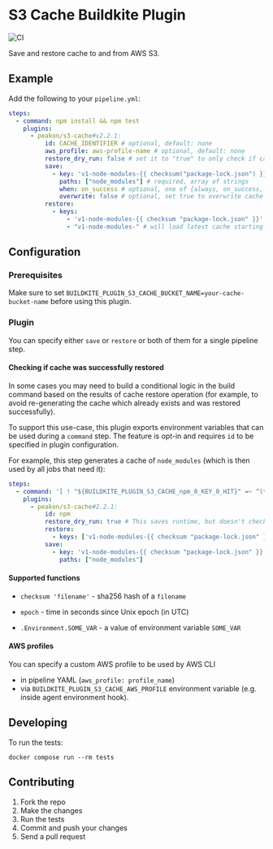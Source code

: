 # S3 Cache Buildkite Plugin

![CI](https://github.com/peakon/s3-cache-buildkite-plugin/workflows/CI/badge.svg?branch=master)

Save and restore cache to and from AWS S3.

## Example

Add the following to your `pipeline.yml`:

```yml
steps:
  - command: npm install && npm test
    plugins:
      - peakon/s3-cache#v2.2.1:
          id: CACHE_IDENTIFIER # optional, default: none
          aws_profile: aws-profile-name # optional, default: none
          restore_dry_run: false # set it to "true" to only check if cacheKey is present on S3 (no download / restoring)
          save:
            - key: 'v1-node-modules-{{ checksum("package-lock.json") }}' # required
              paths: ["node_modules"] # required, array of strings
              when: on_success # optional, one of {always, on_success, on_failure}, default: on_success
              overwrite: false # optional, set true to overwrite cache on S3 even if object already exists
          restore:
            - keys:
                - 'v1-node-modules-{{ checksum "package-lock.json" }}'
                - "v1-node-modules-" # will load latest cache starting with v1-node-modules- (not yet implemented)
```

## Configuration

### Prerequisites

Make sure to set `BUILDKITE_PLUGIN_S3_CACHE_BUCKET_NAME=your-cache-bucket-name` before using this plugin.

### Plugin

You can specify either `save` or `restore` or both of them for a single pipeline step.

#### Checking if cache was successfully restored

In some cases you may need to build a conditional logic in the build command based on the results of cache restore operation (for example, to avoid re-generating the cache which already exists and was restored successfully).

To support this use-case, this plugin exports environment variables that can be used during a `command` step. The feature is opt-in and requires `id` to be specified in plugin configuration.

For example, this step generates a cache of `node_modules` (which is then used by all jobs that need it):

```yml
steps:
  - command: '[ ! "${BUILDKITE_PLUGIN_S3_CACHE_npm_0_KEY_0_HIT}" =~ ^(true)$ ] && npm install'
    plugins:
      - peakon/s3-cache#2.2.1:
          id: npm
          restore_dry_run: true # This saves runtime, but doesn't check for integrity
          restore:
            - keys: ['v1-node-modules-{{ checksum "package-lock.json" }}']
          save:
            - key: 'v1-node-modules-{{ checksum "package-lock.json" }}'
              paths: ["node_modules"]
```

#### Supported functions

- `checksum 'filename'` - sha256 hash of a `filename`

- `epoch` - time in seconds since Unix epoch (in UTC)

- `.Environment.SOME_VAR` - a value of environment variable `SOME_VAR`

#### AWS profiles

You can specify a custom AWS profile to be used by AWS CLI

- in pipeline YAML (`aws_profile: profile_name`)
- via `BUILDKITE_PLUGIN_S3_CACHE_AWS_PROFILE` environment variable (e.g. inside agent environment hook).

## Developing

To run the tests:

```shell
docker compose run --rm tests
```

## Contributing

1. Fork the repo
2. Make the changes
3. Run the tests
4. Commit and push your changes
5. Send a pull request
